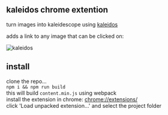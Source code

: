 ## kaleidos chrome extention

turn images into kaleidescope using [kaleidos](https://github.com/rickycodes/kaleidos)

adds a link to any image that can be clicked on:

![kaleidos](http://i.imgur.com/gI01uae.gif)

## install

clone the repo...  
`npm i && npm run build`  
this will build `content.min.js` using webpack  
install the extension in chrome: <a href='chrome://extensions/'>chrome://extensions/</a>  
click 'Load unpacked extension...' and select the project folder

